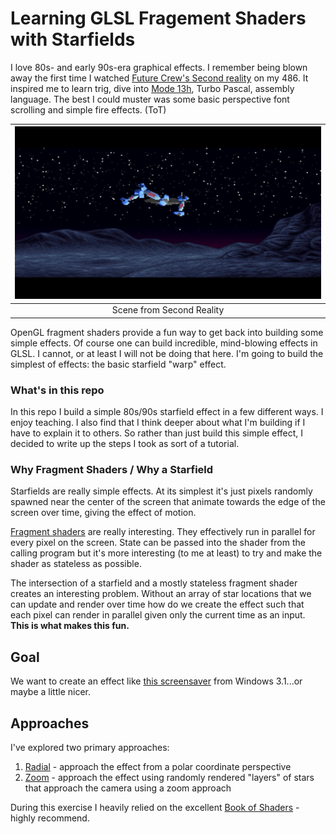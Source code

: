 # Learning GLSL Fragement Shaders with Starfields

I love 80s- and early 90s-era graphical effects. I remember being blown away the first time I watched [Future Crew's Second reality](https://www.pouet.net/prod.php?which=63) on my 486. It inspired me to learn trig, dive into [Mode 13h](https://en.wikipedia.org/wiki/Mode_13h), Turbo Pascal, assembly language. The best I could muster was some basic perspective font scrolling and simple fire effects. (ToT)

| ![Second Reality](./img/second_reality.png) |
|:--:|
| Scene from Second Reality |


OpenGL fragment shaders provide a fun way to get back into building some simple effects. Of course one can build incredible, mind-blowing effects in GLSL. I cannot, or at least I will not be doing that here. I'm going to build the simplest of effects: the basic starfield "warp" effect.

### What's in this repo
In this repo I build a simple 80s/90s starfield effect in a few different ways. I enjoy teaching. I also find that I think deeper about what I'm building if I have to explain it to others. So rather than just build this simple effect, I decided to write up the steps I took as sort of a tutorial.

### Why Fragment Shaders / Why a Starfield
Starfields are really simple effects. At its simplest it's just pixels randomly spawned near the center of the screen that animate towards the edge of the screen over time, giving the effect of motion.

[Fragment shaders](https://www.khronos.org/opengl/wiki/Fragment_Shader) are really interesting. They effectively run in parallel for every pixel on the screen. State can be passed into the shader from the calling program but it's more interesting (to me at least) to try and make the shader as stateless as possible.

The intersection of a starfield and a mostly stateless fragment shader creates an interesting problem. Without an array of star locations that we can update and render over time how do we create the effect such that each pixel can render in parallel given only the current time as an input. **This is what makes this fun.**

## Goal
We want to create an effect like [this screensaver](https://www.youtube.com/watch?v=KheYW_G0goY) from Windows 3.1...or maybe a little nicer.


## Approaches
I've explored two primary approaches:
1. [Radial](./radial) - approach the effect from a polar coordinate perspective
2. [Zoom](./zoom) - approach the effect using randomly rendered "layers" of stars that approach the camera using a zoom approach

During this exercise I heavily relied on the excellent [Book of Shaders](https://thebookofshaders.com/) - highly recommend.